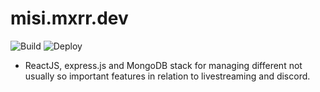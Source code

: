 # misi.mxrr.dev

![Build](https://github.com/mxrr/misi-mxrr-dev/actions/workflows/build.yml/badge.svg)
![Deploy](https://github.com/mxrr/misi-mxrr-dev/actions/workflows/deploy.yml/badge.svg)

* ReactJS, express.js and MongoDB stack for managing different not usually so important features in relation to livestreaming and discord.
